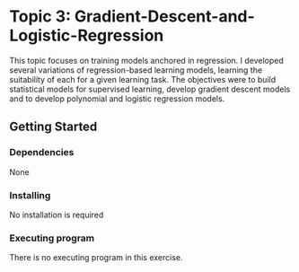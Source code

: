 # Topic 3: Gradient-Descent-and-Logistic-Regression

This topic focuses on training models anchored in regression. I developed several variations of regression-based learning models, learning the suitability of each for a given learning task. The objectives were to build statistical models for supervised learning, develop gradient descent models and to develop polynomial and logistic regression models.


## Getting Started

### Dependencies

None

### Installing

No installation is required

### Executing program

There is no executing program in this exercise.
```
